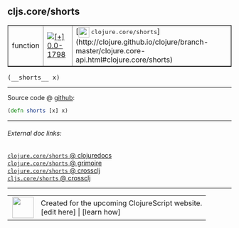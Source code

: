 ## cljs.core/shorts



 <table border="1">
<tr>
<td>function</td>
<td><a href="https://github.com/cljsinfo/cljs-api-docs/tree/0.0-1798"><img valign="middle" alt="[+] 0.0-1798" title="Added in 0.0-1798" src="https://img.shields.io/badge/+-0.0--1798-lightgrey.svg"></a> </td>
<td>
[<img height="24px" valign="middle" src="http://i.imgur.com/1GjPKvB.png"> <samp>clojure.core/shorts</samp>](http://clojure.github.io/clojure/branch-master/clojure.core-api.html#clojure.core/shorts)
</td>
</tr>
</table>


 <samp>
(__shorts__ x)<br>
</samp>

---







Source code @ [github](https://github.com/clojure/clojurescript/blob/r1798/src/cljs/cljs/core.cljs#L1529):

```clj
(defn shorts [x] x)
```

<!--
Repo - tag - source tree - lines:

 <pre>
clojurescript @ r1798
└── src
    └── cljs
        └── cljs
            └── <ins>[core.cljs:1529](https://github.com/clojure/clojurescript/blob/r1798/src/cljs/cljs/core.cljs#L1529)</ins>
</pre>

-->

---



###### External doc links:

[`clojure.core/shorts` @ clojuredocs](http://clojuredocs.org/clojure.core/shorts)<br>
[`clojure.core/shorts` @ grimoire](http://conj.io/store/v1/org.clojure/clojure/1.7.0-beta3/clj/clojure.core/shorts/)<br>
[`clojure.core/shorts` @ crossclj](http://crossclj.info/fun/clojure.core/shorts.html)<br>
[`cljs.core/shorts` @ crossclj](http://crossclj.info/fun/cljs.core.cljs/shorts.html)<br>

---

 <table>
<tr><td>
<img valign="middle" align="right" width="48px" src="http://i.imgur.com/Hi20huC.png">
</td><td>
Created for the upcoming ClojureScript website.<br>
[edit here] | [learn how]
</td></tr></table>

[edit here]:https://github.com/cljsinfo/cljs-api-docs/blob/master/cljsdoc/cljs.core/shorts.cljsdoc
[learn how]:https://github.com/cljsinfo/cljs-api-docs/wiki/cljsdoc-files

<!--

This information was too distracting to show to readers, but I'll leave it
commented here since it is helpful to:

- pretty-print the data used to generate this document
- and show how to retrieve that data



The API data for this symbol:

```clj
{:ns "cljs.core",
 :name "shorts",
 :signature ["[x]"],
 :history [["+" "0.0-1798"]],
 :type "function",
 :full-name-encode "cljs.core/shorts",
 :source {:code "(defn shorts [x] x)",
          :title "Source code",
          :repo "clojurescript",
          :tag "r1798",
          :filename "src/cljs/cljs/core.cljs",
          :lines [1529]},
 :full-name "cljs.core/shorts",
 :clj-symbol "clojure.core/shorts"}

```

Retrieve the API data for this symbol:

```clj
;; from Clojure REPL
(require '[clojure.edn :as edn])
(-> (slurp "https://raw.githubusercontent.com/cljsinfo/cljs-api-docs/catalog/cljs-api.edn")
    (edn/read-string)
    (get-in [:symbols "cljs.core/shorts"]))
```

-->
